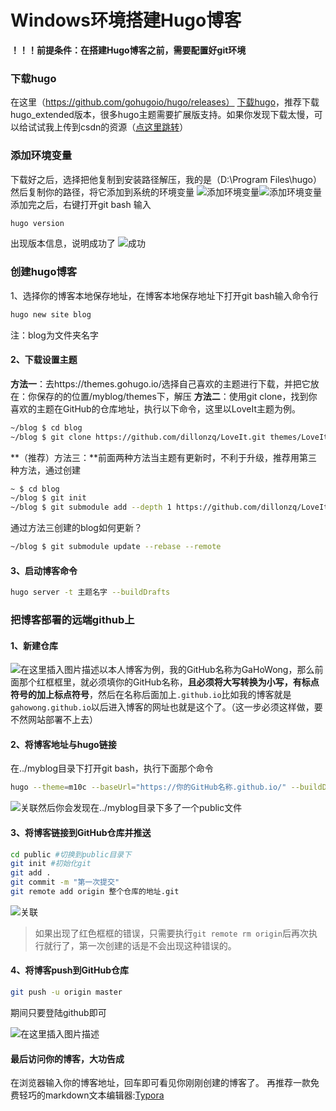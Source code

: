 # Windows环境搭建Hugo博客






**！！！前提条件：在搭建Hugo博客之前，需要配置好git环境**
### 下载hugo
在这里（https://github.com/gohugoio/hugo/releases） [下载hugo](https://github.com/gohugoio/hugo/releases)，推荐下载hugo_extended版本，很多hugo主题需要扩展版支持。如果你发现下载太慢，可以给试试我上传到csdn的资源（[点这里跳转]()）
### 添加环境变量
下载好之后，选择把他复制到安装路径解压，我的是（D:\Program Files\hugo）然后复制你的路径，将它添加到系统的环境变量
![添加环境变量](https://img-blog.csdnimg.cn/20200525215236460.png?x-oss-process=image/watermark,type_ZmFuZ3poZW5naGVpdGk,shadow_10,text_aHR0cHM6Ly9ibG9nLmNzZG4ubmV0L09sZEh1YW5nQw==,size_16,color_FFFFFF,t_70)![添加环境变量](https://img-blog.csdnimg.cn/20200525215245275.png?x-oss-process=image/watermark,type_ZmFuZ3poZW5naGVpdGk,shadow_10,text_aHR0cHM6Ly9ibG9nLmNzZG4ubmV0L09sZEh1YW5nQw==,size_16,color_FFFFFF,t_70)添加完之后，右键打开git bash 输入

```bash
hugo version
```
出现版本信息，说明成功了
![成功](https://img-blog.csdnimg.cn/20200525215526651.png)
### 创建hugo博客
1、选择你的博客本地保存地址，在博客本地保存地址下打开git bash输入命令行

```bash
hugo new site blog  
```

注：blog为文件夹名字


#### 2、下载设置主题
**方法一**：去https://themes.gohugo.io/选择自己喜欢的主题进行下载，并把它放在：你保存的的位置/myblog/themes下，解压
**方法二**：使用git clone，找到你喜欢的主题在GitHub的仓库地址，执行以下命令，这里以LoveIt主题为例。

```bash
~/blog $ cd blog
~/blog $ git clone https://github.com/dillonzq/LoveIt.git themes/LoveIt
```

**（推荐）方法三：**前面两种方法当主题有更新时，不利于升级，推荐用第三种方法，通过创建

```bash
~ $ cd blog
~/blog $ git init
~/blog $ git submodule add --depth 1 https://github.com/dillonzq/LoveIt.git themes/meme
```
通过方法三创建的blog如何更新？

```bash
~/blog $ git submodule update --rebase --remote
```

#### 3、启动博客命令

```bash
hugo server -t 主题名字 --buildDrafts
```

### 把博客部署的远端github上
#### 1、新建仓库
![在这里插入图片描述](https://img-blog.csdnimg.cn/2020052522313449.png?x-oss-process=image/watermark,type_ZmFuZ3poZW5naGVpdGk,shadow_10,text_aHR0cHM6Ly9ibG9nLmNzZG4ubmV0L09sZEh1YW5nQw==,size_16,color_FFFFFF,t_70)以本人博客为例，我的GitHub名称为GaHoWong，那么前面那个红框框里，就必须填你的GitHub名称，**且必须将大写转换为小写，有标点符号的加上标点符号**，然后在名称后面加上`.github.io`比如我的博客就是`gahowong.github.io`以后进入博客的网址也就是这个了。（这一步必须这样做，要不然网站部署不上去）
#### 2、将博客地址与hugo链接
在../myblog目录下打开git bash，执行下面那个命令
```bash
hugo --theme=m10c --baseUrl="https://你的GitHub名称.github.io/" --buildDrafts
```
![关联](https://img-blog.csdnimg.cn/20200525224221802.png?x-oss-process=image/watermark,type_ZmFuZ3poZW5naGVpdGk,shadow_10,text_aHR0cHM6Ly9ibG9nLmNzZG4ubmV0L09sZEh1YW5nQw==,size_16,color_FFFFFF,t_70)然后你会发现在../myblog目录下多了一个public文件
#### 3、将博客链接到GitHub仓库并推送

```bash
cd public #切换到public目录下
git init #初始化git
git add .
git commit -m "第一次提交"
git remote add origin 整个仓库的地址.git
```
![关联](https://img-blog.csdnimg.cn/20200525225459265.png)

> 如果出现了红色框框的错误，只需要执行`git remote rm origin`后再次执行就行了，第一次创建的话是不会出现这种错误的。
#### 4、将博客push到GitHub仓库

```bash
git push -u origin master
```
期间只要登陆github即可

![在这里插入图片描述](https://img-blog.csdnimg.cn/20200525225956676.png?x-oss-process=image/watermark,type_ZmFuZ3poZW5naGVpdGk,shadow_10,text_aHR0cHM6Ly9ibG9nLmNzZG4ubmV0L09sZEh1YW5nQw==,size_16,color_FFFFFF,t_70)
#### 最后访问你的博客，大功告成
在浏览器输入你的博客地址，回车即可看见你刚刚创建的博客了。
再推荐一款免费轻巧的markdown文本编辑器:[Typora](https://www.typora.io/)
